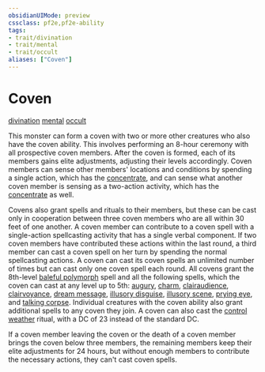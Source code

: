 ```yaml
---
obsidianUIMode: preview
cssclass: pf2e,pf2e-ability
tags:
- trait/divination
- trait/mental
- trait/occult
aliases: ["Coven"]
---
```

# Coven
[divination](../traits/divination.md)  [mental](../traits/mental.md)  [occult](../traits/occult.md)  

This monster can form a coven with two or more other creatures who also have the coven ability. This involves performing an 8-hour ceremony with all prospective coven members. After the coven is formed, each of its members gains elite adjustments, adjusting their levels accordingly. Coven members can sense other members' locations and conditions by spending a single action, which has the [concentrate](../traits/concentrate.md), and can sense what another coven member is sensing as a two-action activity, which has the [concentrate](../traits/concentrate.md) as well.

Covens also grant spells and rituals to their members, but these can be cast only in cooperation between three coven members who are all within 30 feet of one another. A coven member can contribute to a coven spell with a single-action spellcasting activity that has a single verbal component. If two coven members have contributed these actions within the last round, a third member can cast a coven spell on her turn by spending the normal spellcasting actions. A coven can cast its coven spells an unlimited number of times but can cast only one coven spell each round. All covens grant the 8th-level [baleful polymorph](../../compendium/spells/baleful-polymorph.md) spell and all the following spells, which the coven can cast at any level up to 5th: [augury](../../compendium/spells/augury.md), [charm](../../compendium/spells/charm.md), [clairaudience](../../compendium/spells/clairaudience.md), [clairvoyance](../../compendium/spells/clairvoyance.md), [dream message](../../compendium/spells/dream-message.md), [illusory disguise](../../compendium/spells/illusory-disguise.md), [illusory scene](../../compendium/spells/illusory-scene.md), [prying eye](../../compendium/spells/prying-eye.md), and [talking corpse](../../compendium/spells/talking-corpse.md). Individual creatures with the coven ability also grant additional spells to any coven they join. A coven can also cast the [control weather](../../compendium/spells/rituals/control-weather.md) ritual, with a DC of 23 instead of the standard DC.

If a coven member leaving the coven or the death of a coven member brings the coven below three members, the remaining members keep their elite adjustments for 24 hours, but without enough members to contribute the necessary actions, they can't cast coven spells.